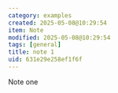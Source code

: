 ```yaml
---
category: examples
created: 2025-05-08@10:29:54
item: Note
modified: 2025-05-08@10:29:54
tags: [general]
title: note 1
uid: 631e29e258ef1f6f
---
```


Note one